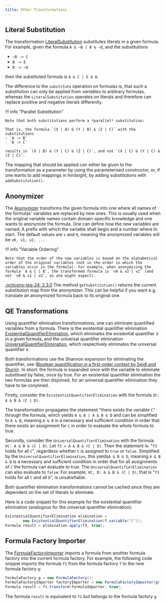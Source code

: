 ```yaml
---
title: Other Transformations
---
```


## Literal Substitution

The transformation [LiteralSubstitution](https://github.com/logic-ng/LogicNG/blob/master/src/main/java/org/logicng/transformations/LiteralSubstitution.java) substitutes literals in a given formula. For example, given the formula `A & ~B | B & ~D`, and the substitutions

- `~B -> C`
- `B -> E`
- `D -> ~A`

then the substituted formula is `A & C | E & A`.

The difference to the `substitute` operation on formulas is, that such a substitution can only be applied from *variables* to arbitrary formulas, whereas the `LiteralSubstitution` operates on literals and therefore can replace positive and negative literals differently.

!!! info "Parallel Substitution"

    Note that both substitutions perform a *parallel* substitution:

    That is, the formula `(X | A) & (Y | B) & (Z | C)` with the substitutions
    - `A -> B`
    - `B -> C`

    results in `(X | B) & (Y | C) & (Z | C)`, and not `(X | C) & (Y | C) & (Z | C)`.

The mapping that should be applied can either be given to the transformation as a parameter by using the parameterised constructor, or, if one wants to add mappings in hindsight, by adding substitutions with `addSubstitution()`.


## Anonymizer

The [Anonymizer](https://github.com/logic-ng/LogicNG/blob/master/src/main/java/org/logicng/transformations/Anonymizer.java) transforms the given formula into one where all names of the formulas' variables are replaced by new ones.  This is usually used when the original variable names contain domain-specific knowledge and one wants to anonymize the formula.  One can define how the new variables are named: A prefix with which the variable shall begin and a number where to start.  The default values are `v` and `0`, meaning the anonymized variables will be `v0, v1, v2, ...` .

!!! info "Variable Ordering"

    Note that the order of the new variables is based on the alphabetical order of the original variables (not in the order in which the variables occur in the formula). For example, when anonymizing the formula `A & C | B`, the transformed formula is `v0 & v2 | v1` (and not `v0 & v1 | v2`, as one might expect).

[:octicons-tag-24: 2.3.0](https://github.com/logic-ng/LogicNG/releases/tag/v2.3.0) The method `getSubstitution()` returns the current substitution map from the anonymizer.  This can be helpful if you want e.g. translate an anonymized formula back to its original one.


## QE Transformations

Using quantifier elimination transformations, one can eliminate quantified variables from a formula. There is the existential quantifier elimination [ExistentialQuantifierElimination](https://github.com/logic-ng/LogicNG/blob/master/src/main/java/org/logicng/transformations/qe/ExistentialQuantifierElimination.java), which eliminates the existential quantifier `∃` in a given formula, and the universal quantifier elimination [UniversalQuantifierElimination](https://github.com/logic-ng/LogicNG/blob/master/src/main/java/org/logicng/transformations/qe/UniversalQuantifierElimination.java), which respectively eliminates the universal quantifier `∀`.

Both transformations use the Shannon expansion for eliminating the quantifier, see ([Boolean quantification in a first-order context by Seidl and Sturm](https://www.researchgate.net/publication/245588395_Boolean_Quantification_in_a_First-Order_Context)).  In short: the formula is expanded once with the variable to eliminate substitued by false, once by true.  For an existential quantifier elimination the two formulas are then disjoined, for an universal quantifier elimination they have to be conjoined.

Firstly, consider the `ExistentialQuantifierElimination` with the formula `∃C: A & B & (C | D)`.

The transformation propagates the statement "there exists the variable `C`" through the formula, which yields `A & B | A & B & D` and can be simplified to `A & B`, meaning `A & B` is a necessary and sufficient condition in order that there exists an assignment for `C` in order to evaluate the whole formula to true.

Secondly, consider the `UniversalQuantifierElimination` with the formula `∀C: A & B & (C | D)`.
Let `f3 = A & B & (C | D)`. Then the statement is: "`f3` holds for all `C`", regardless whether `C` is assigned to `true` or `false`. Simplified by the `UniversalQuantifierElimination`, this yields`A & B & D`, meaning `A & B & D` is a necessary and sufficient condition in order that for all assignments of `C` the formula can evaluate to true.  The `UniversalQuantifierElimination` can also evaluate to `false`: For example, `∀C, D: A & B & (C | D)`, that is "`f3` holds for all `C` and all `D`", is unsatisfiable.

Both quantifier elimination transformations cannot be cached since they are dependent on the set of literals to eliminate.

Here is a code snippet for this example for the existential quantifier elimination (analogous for the universal quantifier elimination):

``` java
ExistentialQuantifierElimination elimination =
        new ExistentialQuantifierElimination(f.variable("C"));
Formula result = elimination.apply(f3, true);
```


## Formula Factory Importer

The [FormulaFactoryImporter](https://github.com/logic-ng/LogicNG/blob/master/src/main/java/org/logicng/transformations/FormulaFactoryImporter.java) imports a formula from another formula factory into the current formula factory.  For example, the following code snippet imports the formula `f1` from the formula factory `f` to the new formula factory `g`:

```java
FormulaFactory g = new FormulaFactory();
FormulaFactoryImporter factoryImporter = new FormulaFactoryImporter(g);
Formula result = f1.transform(formulaImporter, true);
```

The formula `result` is equivalent to `f1` but belongs to the formula factory `g`.
